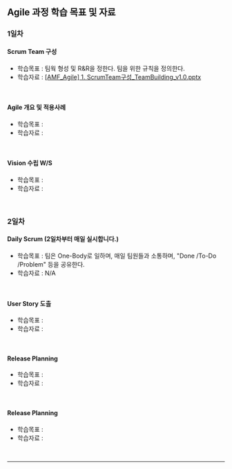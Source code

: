 
## Agile 과정 학습 목표 및 자료 
### 1일차 
#### Scrum Team 구성
- 학습목표 : 팀웍 형성 및 R&R을 정한다. 팀을 위한 규칙을 정의한다.
- 학습자료 : [[AMF_Agile] 1. ScrumTeam구성_TeamBuilding_v1.0.pptx](https://github.com/AMF-skcc/AMF/raw/main/agile/lectures/%5BAMF_Agile%5D%202.%20Agile%EA%B0%9C%EC%9A%94%EB%B0%8F%EC%82%AC%EB%A1%80_v1.0.pptx) 
<br>   

#### Agile 개요 및 적용사례
- 학습목표 : 
- 학습자료 :
<br>   

#### Vision 수립 W/S
- 학습목표 : 
- 학습자료 :
<br>   

### 2일차

#### Daily Scrum (2일차부터 매일 실시합니다.)
- 학습목표 : 팀은 One-Body로 일하며, 매일 팀원들과 소통하며, "Done /To-Do /Problem" 등을 공유한다.
- 학습자료 : N/A
<br>   

#### User Story 도출
- 학습목표 : 
- 학습자료 :
<br>   

#### Release Planning
- 학습목표 : 
- 학습자료 :
<br>   

#### Release Planning
- 학습목표 : 
- 학습자료 :
<br>  

---


